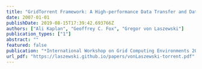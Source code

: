 ```yaml
---
title: "GridTorrent Framework: A High-performance Data Transfer and Data Sharing Framework for Scientific Computing"
date: 2007-01-01
publishDate: 2019-08-15T17:39:42.693766Z
authors: ["Ali Kaplan", "Geoffrey C. Fox", "Gregor von Laszewski"]
publication_types: ["1"]
abstract: ""
featured: false
publication: "*International Workshop on Grid Computing Environments 2007 (GCE07)*"
url_pdf: "https://laszewski.github.io/papers/vonLaszewski-torrent.pdf"
---
```


